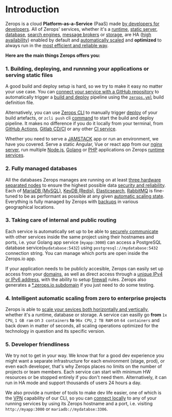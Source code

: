 # Introduction

Zerops is a cloud **Platform-as-a-Service** (PaaS) made [by developers for developers](/documentation/overview/made-for-developers.html). All of Zerops' services, whether it's a [runtime](/documentation/services/runtimes.html), [static server](/documentation/services/static-servers.html), [database](/documentation/services/databases.html), [search engines](/documentation/services/search-engines.html), [message brokers](/documentation/services/message-brokers.html) or [storage](/documentation/services/storage.html), are HA ([high availability](/documentation/ha/why-should-i-want-high-availability.html)) enabled by default and [automatically scaled](/documentation/automatic-scaling/how-automatic-scaling-works.html) and **optimized** to always run in the [most efficient and reliable way](/documentation/ha/zerops-enterprise-grade-reliability.html).

**Here are the main things Zerops offers you:**

### 1. Building, deploying, and runnning your applications or serving static files

A good build and deploy setup is hard, so we try to make it easy no matter your use case. You can [connect your service with a GitHub repository](/documentation/github/github-integration.html) to automatically trigger a [build and deploy](/documentation/build/how-zerops-build-works.html) pipeline using the [`zerops.yml`](/documentation/build/build-config.html) build definition file.

Alternatively, you can use [Zerops CLI](/documentation/cli/installation-authorization.html) to manually trigger [deploy](/documentation/deploy/how-deploy-works.html) of your build artefacts, or `zcli push` cli [command](/documentation/cli/available-commands.html#push) to start the build and deploy pipeline. It makes no difference if you do it locally from your terminal, from [GitHub Actions](/documentation/deploy/use-in-github-actions.html), [Gitlab CD/CI](/documentation/gitlab/gitlab-integration.html) or any other [CI service](/documentation/cli/available-commands.html#deploy).

Whether you need to serve a [JAMSTACK](https://jamstack.org/) app or run an environment, we have you covered. Serve a static Angular, Vue or react app from our [nginx server](/documentation/services/static-servers.html), run multiple [Node.js](/documentation/services/runtimes.html#node-js), [Golang](/documentation/services/runtimes.html#golang) or [PHP](/documentation/services/runtimes.html#php) applications on Zerops [runtime services](/documentation/services/runtimes.html).


### 2. Fully managed databases

All the databases Zerops manages are running on at least [three hardware separated nodes](/documentation/ha/why-should-i-want-high-availability.html) to ensure the highest possible data [security and reliability](/documentation/ha/zerops-enterprise-grade-reliability.html). Each of [MariaDB (MySQL)](/documentation/services/databases/mariadb.html), [KeyDB (Redis)](/documentation/services/databases/keydb.html), [Elasticsearch](/documentation/services/search-engines.html#elasticsearch), [RabbitMQ](/documentation/services/message-brokers.html#rabbitmq) is fine-tuned to be as performant as possible at any given [automatic scaling state](/documentation/automatic-scaling/how-automatic-scaling-works.html). Everything is fully managed by Zerops with [backups](/documentation/backup-restore/snapshot-backup.html) in various geographical locations.


### 3. Taking care of internal and public routing

Each service is automatically set up to be able to [securely communicate](/documentation/routing/routing-between-project-services.html) with other services inside the same project using their hostnames and ports, i.e. your Golang app service (`myapp:3000`) can access a PostgreSQL database service(`mydatabase:5432`) using `postgresql://mydatabase:5432` connection string. You can manage which ports are open inside the Zerops.io app.

If your application needs to be publicly accesible, Zerops can easily set up access from your [domains](/documentation/routing/using-your-domain.html), as well as direct access through a [unique IPv4 or IPv6 address](/documentation/routing/unique-ipv4-ipv6-addresses.html), with the ability to setup [firewall](/documentation/routing/access-through-ip-and-firewall.html) rules. Zerops also generates a [*.zerops.io subdomain](/documentation/routing/zerops-subdomain.html) if you just need to do some testing.


### 4. Intelligent automatic scaling from zero to enterprise projects

Zerops is able to [scale your sevices both horizontally and vertically](/documentation/automatic-scaling/how-automatic-scaling-works.html), whether it's a runtime, database or storage. A service can easilly go **from** `1x CPU`, `1 GB ram` on `3 containers` **to** `96x CPU`, `2 TB RAM` on `64 containers` and back down in matter of seconds, all scaling operations optimized for the technology in question and its specific version.


### 5. Developer friendliness

We try not to get in your way. We know that for a good dev experience you might want a separate infrastructure for each environment (stage, prod), or even each developer, that's why Zerops places no limits on the number of projects or team members. Each service can start with minimum HW resources or be stopped entirely if you don't need them. Alternatively, it can run in HA mode and support thousands of users 24 hours a day.

We also provide a number of tools to make dev life easier, one of which is the [VPN](/documentation/cli/vpn.html) capability of our CLI, so you can [connect locally](/documentation/cli/available-commands.html#start-project-name) to any of your running services by using its Zerops hostname and a port, i.e. visiting `http://myapp:3000` or `mariadb://mydatabse:3306`.
